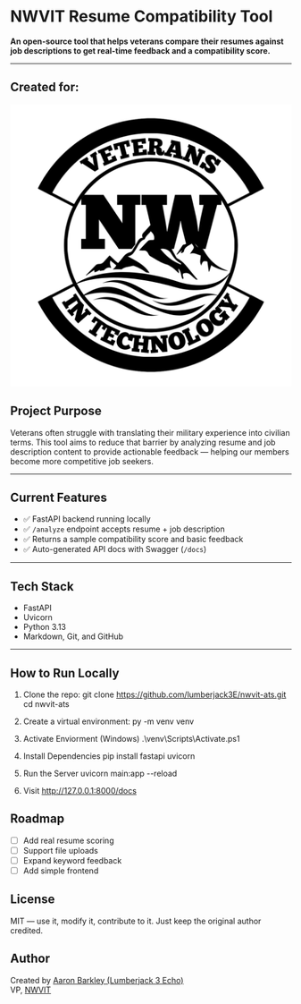 # NWVIT Resume Compatibility Tool

**An open-source tool that helps veterans compare their resumes against job descriptions to get real-time feedback and a compatibility score.**

---

## Created for:

![NWVIT Logo](Logo.png)


## Project Purpose

Veterans often struggle with translating their military experience into civilian terms. This tool aims to reduce that barrier by analyzing resume and job description content to provide actionable feedback — helping our members become more competitive job seekers.

---

## Current Features

- ✅ FastAPI backend running locally
- ✅ `/analyze` endpoint accepts resume + job description
- ✅ Returns a sample compatibility score and basic feedback
- ✅ Auto-generated API docs with Swagger (`/docs`)

---

## Tech Stack

- FastAPI
- Uvicorn
- Python 3.13
- Markdown, Git, and GitHub

---

## How to Run Locally

1. Clone the repo:
   git clone https://github.com/lumberjack3E/nwvit-ats.git
   cd nwvit-ats

2. Create a virtual environment:
   py -m venv venv

3. Activate Enviorment (Windows)
   .\venv\Scripts\Activate.ps1

4. Install Dependencies
   pip install fastapi uvicorn

5. Run the Server
   uvicorn main:app --reload

6. Visit
   http://127.0.0.1:8000/docs

## Roadmap
-[ ] Add real resume scoring
-[ ] Support file uploads
-[ ] Expand keyword feedback
-[ ] Add simple frontend

## License
MIT — use it, modify it, contribute to it. Just keep the original author credited.

## Author
Created by [Aaron Barkley (Lumberjack 3 Echo)](https://github.com/lumberjack3E)  
VP, [NWVIT](https://www.nwvit.org)

